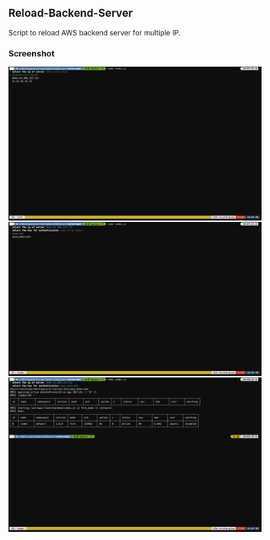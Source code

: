 ## Reload-Backend-Server

Script to reload AWS backend server for multiple IP.

### Screenshot

![Screenshot](Screenshot-1.png)
![Screenshot](Screenshot-2.png)
![Screenshot](Screenshot-3.png)
